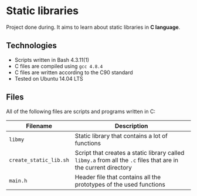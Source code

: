# Static libraries

Project done during. It aims to learn about static libraries in **C language**.

## Technologies
* Scripts written in Bash 4.3.11(1)
* C files are compiled using `gcc 4.8.4`
* C files are written according to the C90 standard
* Tested on Ubuntu 14.04 LTS

## Files
All of the following files are scripts and programs written in C:

| Filename | Description |
| -------- | ----------- |
| `libmy` | Static library that contains a lot of functions |
| `create_static_lib.sh` | Script that creates a static library called `libmy.a` from all the `.c` files that are in the current directory |
| `main.h` | Header file that contains all the prototypes of the used functions |
